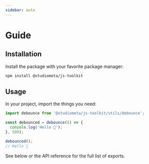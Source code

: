 ```yaml
---
sidebar: auto
---
```


# Guide

## Installation

Install the package with your favorite package manager:

```bash
npm install @studiometa/js-toolkit
```

## Usage

In your project, import the things you need:

```js
import debounce from '@studiometa/js-toolkit/utils/debounce';

const debounced = debounce(() => {
  console.log('Hello 👋');
}, 500);

debounced();
// Hello 👋
```

See below or the API reference for the full list of exports.
